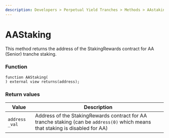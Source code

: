 ```yaml
---
description: Developers > Perpetual Yield Tranches > Methods > AAstaking
---
```


# AAStaking

This method returns the address of the StakingRewards contract for AA (Senior) tranche staking.

### Function

```solidity
function AAStaking(
) external view returns(address);
```

### Return values

| Value          | Description                                                                                                                     |
| -------------- | ------------------------------------------------------------------------------------------------------------------------------- |
| `address _val` | Address of the StakingRewards contract for AA tranche staking (can be `address(0)` which means that staking is disabled for AA) |
